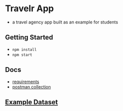 # Travelr App
- a travel agency app built as an example for students

## Getting Started
- `npm install`
- `npm start`

## Docs
- [requirements](requirements.md)
- [postman collection](travelr.postman_collection.json)


## [Example Dataset](destinations.json)

